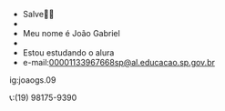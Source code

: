 - Salve🤟🏻
- 
- Meu nome é João Gabriel
- 
- Estou estudando o alura
- 
  e-mail:00001133967668sp@al.educacao.sp.gov.br

ig:joaogs.09
  
📞:(19) 98175-9390
